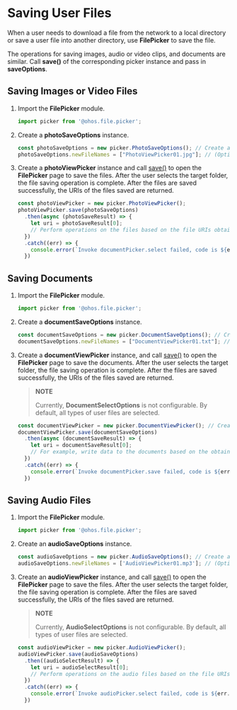 # Saving User Files

When a user needs to download a file from the network to a local directory or save a user file into another directory, use **FilePicker** to save the file.

The operations for saving images, audio or video clips, and documents are similar. Call **save()** of the corresponding picker instance and pass in **saveOptions**.


## Saving Images or Video Files

1. Import the **FilePicker** module.

   ```ts
   import picker from '@ohos.file.picker';
   ```

2. Create a **photoSaveOptions** instance.

   ```ts
   const photoSaveOptions = new picker.PhotoSaveOptions(); // Create a photoSaveOptions instance.
   photoSaveOptions.newFileNames = ["PhotoViewPicker01.jpg"]; // (Optional) Set the names of the files to save.
   ```

3. Create a **photoViewPicker** instance and call [save()](../reference/apis/js-apis-file-picker.md#save) to open the **FilePicker** page to save the files.
     After the user selects the target folder, the file saving operation is complete. After the files are saved successfully, the URIs of the files saved are returned.

   ```ts
   const photoViewPicker = new picker.PhotoViewPicker();
   photoViewPicker.save(photoSaveOptions)
     .then(async (photoSaveResult) => {
       let uri = photoSaveResult[0];
       // Perform operations on the files based on the file URIs obtained.
     })
     .catch((err) => {
       console.error(`Invoke documentPicker.select failed, code is ${err.code}, message is ${err.message}`);
     })
   ```

## Saving Documents

1. Import the **FilePicker** module.

   ```ts
   import picker from '@ohos.file.picker';
   ```

2. Create a **documentSaveOptions** instance.

   ```ts
   const documentSaveOptions = new picker.DocumentSaveOptions(); // Create a documentSaveOptions instance.
   documentSaveOptions.newFileNames = ["DocumentViewPicker01.txt"]; // (Optional) Set the names of the documents to save.
   ```

3. Create a **documentViewPicker** instance, and call [save()](../reference/apis/js-apis-file-picker.md#save-3) to open the **FilePicker** page to save the documents.
   After the user selects the target folder, the file saving operation is complete. After the files are saved successfully, the URIs of the files saved are returned.

   > **NOTE**
   >
   > Currently, **DocumentSelectOptions** is not configurable. By default, all types of user files are selected.

   ```ts
   const documentViewPicker = new picker.DocumentViewPicker(); // Create a documentViewPicker instance.
   documentViewPicker.save(documentSaveOptions)
     .then(async (documentSaveResult) => {
       let uri = documentSaveResult[0];
       // For example, write data to the documents based on the obtained URIs.
     })
     .catch((err) => {
       console.error(`Invoke documentPicker.save failed, code is ${err.code}, message is ${err.message}`);
     })
   ```

## Saving Audio Files

1. Import the **FilePicker** module.

   ```ts
   import picker from '@ohos.file.picker';
   ```

2. Create an **audioSaveOptions** instance.

   ```ts
   const audioSaveOptions = new picker.AudioSaveOptions(); // Create an audioSaveOptions instance.
   audioSaveOptions.newFileNames = ['AudioViewPicker01.mp3']; // (Optional) Set the names of the files to save.
   ```

3. Create an **audioViewPicker** instance, and call [save()](../reference/apis/js-apis-file-picker.md#save-6) to open the **FilePicker** page to save the files.
     After the user selects the target folder, the file saving operation is complete. After the files are saved successfully, the URIs of the files saved are returned.
   > **NOTE**
   >
   > Currently, **AudioSelectOptions** is not configurable. By default, all types of user files are selected.

   ```ts
   const audioViewPicker = new picker.AudioViewPicker();
   audioViewPicker.save(audioSaveOptions)
     .then((audioSelectResult) => {
       let uri = audioSelectResult[0];
       // Perform operations on the audio files based on the file URIs.
     })
     .catch((err) => {
       console.error(`Invoke audioPicker.select failed, code is ${err.code}, message is ${err.message}`);
     })
   ```
